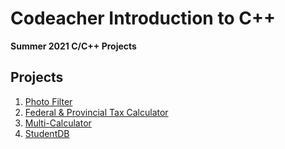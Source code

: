 # Codeacher Introduction to C++
**Summer 2021 C/C++ Projects**

## Projects
1. [Photo Filter](https://github.com/iyers16/Codeacher/tree/main/Filter)
2. [Federal & Provincial Tax Calculator](https://github.com/iyers16/Codeacher/tree/main/TaxCalculator)
3. [Multi-Calculator]()
4. [StudentDB](https://github.com/iyers16/Codeacher/tree/main/StudentDB)
